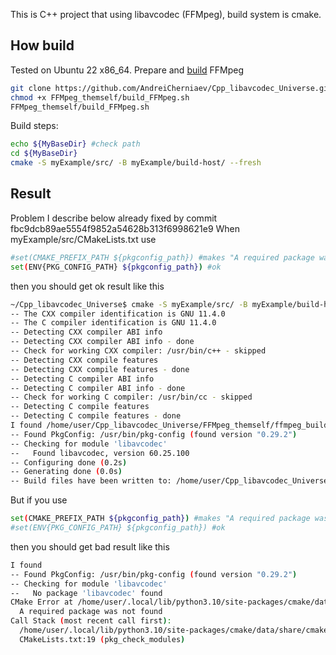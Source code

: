 This is C++ project that using libavcodec (FFMpeg), build system is cmake. 
## How build
Tested on Ubuntu 22 x86_64.
Prepare and [build](https://trac.ffmpeg.org/wiki/CompilationGuide/Ubuntu#FFmpeg) FFMpeg
```bash
git clone https://github.com/AndreiCherniaev/Cpp_libavcodec_Universe.git && MyBaseDir=${PWD}/Cpp_libavcodec_Universe && cd Cpp_libavcodec_Universe
chmod +x FFMpeg_themself/build_FFMpeg.sh
FFMpeg_themself/build_FFMpeg.sh
```
Build steps:
```bash
echo ${MyBaseDir} #check path
cd ${MyBaseDir}
cmake -S myExample/src/ -B myExample/build-host/ --fresh
```

## Result
Problem I describe below already fixed by commit fbc9dcb89ae5554f9852a54628b313f6998621e9
When myExample/src/CMakeLists.txt use
```bash
#set(CMAKE_PREFIX_PATH ${pkgconfig_path}) #makes "A required package was not found"
set(ENV{PKG_CONFIG_PATH} ${pkgconfig_path}) #ok
```
then you should get ok result like this
```bash
~/Cpp_libavcodec_Universe$ cmake -S myExample/src/ -B myExample/build-host/ --fresh
-- The CXX compiler identification is GNU 11.4.0
-- The C compiler identification is GNU 11.4.0
-- Detecting CXX compiler ABI info
-- Detecting CXX compiler ABI info - done
-- Check for working CXX compiler: /usr/bin/c++ - skipped
-- Detecting CXX compile features
-- Detecting CXX compile features - done
-- Detecting C compiler ABI info
-- Detecting C compiler ABI info - done
-- Check for working C compiler: /usr/bin/cc - skipped
-- Detecting C compile features
-- Detecting C compile features - done
I found /home/user/Cpp_libavcodec_Universe/FFMpeg_themself/ffmpeg_build/lib/pkgconfig/
-- Found PkgConfig: /usr/bin/pkg-config (found version "0.29.2") 
-- Checking for module 'libavcodec'
--   Found libavcodec, version 60.25.100
-- Configuring done (0.2s)
-- Generating done (0.0s)
-- Build files have been written to: /home/user/Cpp_libavcodec_Universe/myExample/build-host
```
But if you use
```bash
set(CMAKE_PREFIX_PATH ${pkgconfig_path}) #makes "A required package was not found"
#set(ENV{PKG_CONFIG_PATH} ${pkgconfig_path}) #ok
```
then you should get bad result like this
```bash
I found 
-- Found PkgConfig: /usr/bin/pkg-config (found version "0.29.2") 
-- Checking for module 'libavcodec'
--   No package 'libavcodec' found
CMake Error at /home/user/.local/lib/python3.10/site-packages/cmake/data/share/cmake-3.26/Modules/FindPkgConfig.cmake:607 (message):
  A required package was not found
Call Stack (most recent call first):
  /home/user/.local/lib/python3.10/site-packages/cmake/data/share/cmake-3.26/Modules/FindPkgConfig.cmake:829 (_pkg_check_modules_internal)
  CMakeLists.txt:19 (pkg_check_modules)
```
